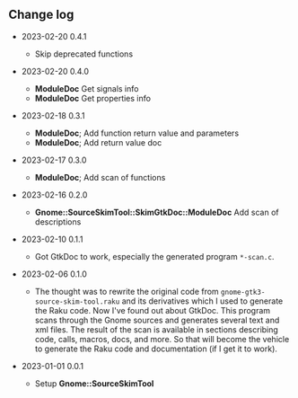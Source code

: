 ## Change log

* 2023-02-20 0.4.1
  * Skip deprecated functions

* 2023-02-20 0.4.0
  * **ModuleDoc** Get signals info
  * **ModuleDoc** Get properties info

* 2023-02-18 0.3.1
  * **ModuleDoc**; Add function return value and parameters
  * **ModuleDoc**; Add return value doc

* 2023-02-17 0.3.0
  * **ModuleDoc**; Add scan of functions

* 2023-02-16 0.2.0
  * **Gnome::SourceSkimTool::SkimGtkDoc::ModuleDoc** Add scan of descriptions

* 2023-02-10 0.1.1
  * Got GtkDoc to work, especially the generated program `*-scan.c`.

* 2023-02-06 0.1.0
  * The thought was to rewrite the original code from `gnome-gtk3-source-skim-tool.raku` and its derivatives which I used to generate the Raku code. Now I've found out about GtkDoc. This program scans through the Gnome sources and generates several text and xml files. The result of the scan is available in sections describing code, calls, macros, docs, and more. So that will become the vehicle to generate the Raku code and documentation (if I get it to work).

* 2023-01-01 0.0.1
  * Setup **Gnome::SourceSkimTool**

